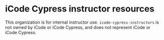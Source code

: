 # iCode Cypress instructor resources

This organization is for internal instructor use.
`icode-cypress-instructors` is not owned by iCode or iCode Cypress, and does not represent iCode or iCode Cypress.
